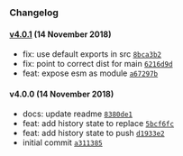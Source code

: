 ### Changelog

#### [v4.0.1](https://github.com/w33ble/history-extra/compare/v4.0.0...v4.0.1) (14 November 2018)
- fix: use default exports in src [`8bca3b2`](https://github.com/w33ble/history-extra/commit/8bca3b22bde7366ca1fac65bc2c1c6eaf750faf6)
- fix: point to correct dist for main [`6216d9d`](https://github.com/w33ble/history-extra/commit/6216d9db7f3b6ba3967d3da984f564ddd1492733)
- feat: expose esm as module [`a67297b`](https://github.com/w33ble/history-extra/commit/a67297bfe2e3db7f2efed50c56c57a363bb2ba30)

#### v4.0.0 (14 November 2018)
- docs: update readme [`8380de1`](https://github.com/w33ble/history-extra/commit/8380de1d458e0f152600bad8bf67bba2fc23dea1)
- feat: add history state to replace [`5bcf6fc`](https://github.com/w33ble/history-extra/commit/5bcf6fc1d40e670b91ca75581c26a7fae5b6c4cf)
- feat: add history state to push [`d1933e2`](https://github.com/w33ble/history-extra/commit/d1933e2a00eb3440db91f31439bcefb430301c8b)
- initial commit [`a311385`](https://github.com/w33ble/history-extra/commit/a311385cfbfcaf8c854b9297da79cdbeaced91f3)
